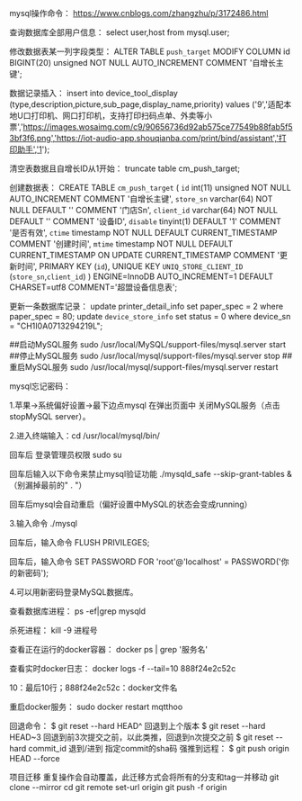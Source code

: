 mysql操作命令：
	https://www.cnblogs.com/zhangzhu/p/3172486.html
	
查询数据库全部用户信息：
     select user,host from mysql.user;

修改数据表某一列字段类型：
	ALTER TABLE `push_target` MODIFY COLUMN id BIGINT(20) unsigned NOT NULL AUTO_INCREMENT COMMENT '自增长主键';
	
数据记录插入：
insert into device_tool_display (type,description,picture,sub_page,display_name,priority) values ('9','适配本地U口打印机、网口打印机，支持打印扫码点单、外卖等小票','https://images.wosaimg.com/c9/90656736d92ab575ce77549b88fab5f53bf3f6.png','https://iot-audio-app.shouqianba.com/print/bind/assistant','打印助手','1');

清空表数据且自增长ID从1开始：
truncate table cm_push_target;

创建数据表：
CREATE TABLE `cm_push_target` (
  `id` int(11) unsigned NOT NULL AUTO_INCREMENT COMMENT '自增长主键',
  `store_sn` varchar(64) NOT NULL DEFAULT '' COMMENT '门店Sn',
  `client_id` varchar(64) NOT NULL DEFAULT '' COMMENT '设备ID',
  `disable` tinyint(1) DEFAULT '1' COMMENT '是否有效',
  `ctime` timestamp NOT NULL DEFAULT CURRENT_TIMESTAMP COMMENT '创建时间',
  `mtime` timestamp NOT NULL DEFAULT CURRENT_TIMESTAMP ON UPDATE CURRENT_TIMESTAMP COMMENT '更新时间',
  PRIMARY KEY (`id`),
  UNIQUE KEY `UNIQ_STORE_CLIENT_ID` (`store_sn`,`client_id`)
) ENGINE=InnoDB AUTO_INCREMENT=1 DEFAULT CHARSET=utf8 COMMENT='超盟设备信息表';


更新一条数据库记录：
update printer_detail_info set paper_spec = 2 where paper_spec = 80; 
update `device_store_info` set status = 0 where device_sn = "CH1I0A0713294219L";



##启动MySQL服务
sudo /usr/local/MySQL/support-files/mysql.server start
##停止MySQL服务
sudo /usr/local/mysql/support-files/mysql.server stop
##重启MySQL服务
sudo /usr/local/mysql/support-files/mysql.server restart



mysql忘记密码：

1.苹果->系统偏好设置->最下边点mysql 在弹出页面中 关闭MySQL服务（点击stopMySQL server）。

2.进入终端输入：cd /usr/local/mysql/bin/

回车后 登录管理员权限 sudo su

回车后输入以下命令来禁止mysql验证功能 ./mysqld_safe --skip-grant-tables & （别漏掉最前的" . "）

回车后mysql会自动重启（偏好设置中MySQL的状态会变成running）

3.输入命令 ./mysql

回车后，输入命令 FLUSH PRIVILEGES; 

回车后，输入命令 SET PASSWORD FOR 'root'@'localhost' = PASSWORD('你的新密码');

4.可以用新密码登录MySQL数据库。


查看数据库进程：
ps -ef|grep mysqld

杀死进程：
kill -9 进程号


查看正在运行的docker容器：
docker ps | grep '服务名'


查看实时docker日志：
docker logs -f --tail=10 888f24e2c52c

10：最后10行；888f24e2c52c：docker文件名

重启docker服务：
sudo docker restart mqtthoo

回退命令：
$ git reset --hard HEAD^ 回退到上个版本
$ git reset --hard HEAD~3 回退到前3次提交之前，以此类推，回退到n次提交之前
$ git reset --hard commit_id 退到/进到 指定commit的sha码
强推到远程：
$ git push origin HEAD --force


项目迁移
重复操作会自动覆盖，此迁移方式会将所有的分支和tag一并移动
git clone --mirror <URL to my OLD repo location>
cd <New directory where your OLD repo was cloned>
git remote set-url origin <URL to my NEW repo location>
git push -f origin